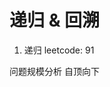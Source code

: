 # 递归 & 回溯

1. 递归
leetcode: 91

问题规模分析
自顶向下
<!--stackedit_data:
eyJoaXN0b3J5IjpbMTgwNjA1NTI0MSwxNTg1NDYzMTk0XX0=
-->